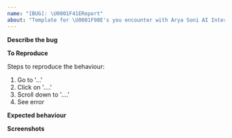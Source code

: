 ```yaml
---
name: "[BUG]: \U0001F41EReport"
about: "Template for \U0001F98E's you encounter with Arya Soni AI Interview"
---
```


**Describe the bug**

<!-- A clear and concise description of what the bug is. -->

**To Reproduce**

Steps to reproduce the behaviour:
1. Go to '...'
2. Click on '....'
3. Scroll down to '....'
4. See error

**Expected behaviour**

<!-- A clear and concise description of what you expected to happen. -->

**Screenshots**
